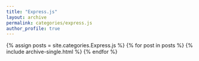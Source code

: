 ```yaml
---
title: "Express.js"
layout: archive
permalink: categories/express.js
author_profile: true
---
```


{% assign posts = site.categories.Express.js %}
{% for post in posts %} {% include archive-single.html %} {% endfor %}
